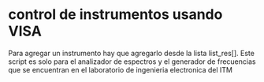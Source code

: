 # control de instrumentos usando VISA

Para agregar un instrumento hay que agregarlo desde la lista list_res[]. 
Este script es solo para el analizador de espectros y el generador de frecuencias 
que se encuentran en el laboratorio de ingenieria electronica del ITM
